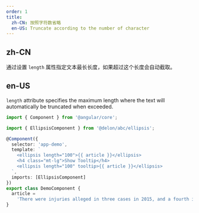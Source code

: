 ```yaml
---
order: 1
title:
  zh-CN: 按照字符数省略
  en-US: Truncate according to the number of character
---
```


## zh-CN

通过设置 `length` 属性指定文本最长长度，如果超过这个长度会自动截取。

## en-US

`length` attribute specifies the maximum length where the text will automatically be truncated when exceeded.

```ts
import { Component } from '@angular/core';

import { EllipsisComponent } from '@delon/abc/ellipsis';

@Component({
  selector: 'app-demo',
  template: `
    <ellipsis length="100">{{ article }}</ellipsis>
    <h4 class="mt-lg">Show Tooltip</h4>
    <ellipsis length="100" tooltip>{{ article }}</ellipsis>
  `,
  imports: [EllipsisComponent]
})
export class DemoComponent {
  article =
    'There were injuries alleged in three cases in 2015, and a fourth incident in September, according to the safety recall report. After meeting with US regulators in October, the firm decided to issue a voluntary recall.';
}
```
